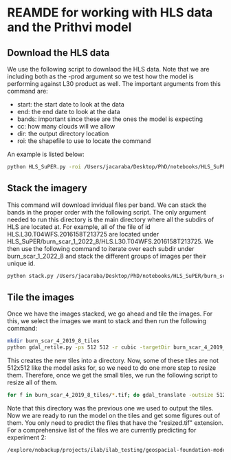# REAMDE for working with HLS data and the Prithvi model

## Download the HLS data

We use the following script to downlaod the HLS data. Note that we are including both as the -prod argument so we test how the 
model is performing against L30 product as well. The important arguments from this command are:

- start: the start date to look at the data
- end: the end date to look at the data
- bands: important since these are the ones the model is expecting
- cc: how many clouds will we allow
- dir: the output directory location
- roi: the shapefile to use to locate the command

An example is listed below:

```bash
python HLS_SuPER.py -roi /Users/jacaraba/Desktop/PhD/notebooks/HLS_SuPER/burn_scar_0_2015_8.geojson -start 06/01/2016 -end 08/01/2016 -prod both -bands BLUE,GREEN,RED,NIR1,SWIR1,SWIR2 -cc 25 -dir /Users/jacaraba/Desktop/PhD/notebooks/HLS_SuPER/burn_scar_0_2015_8
```

## Stack the imagery

This command will download invidual files per band. We can stack the bands in the proper order with the following script.
The only argument needed to run this directory is the main directory where all the subdirs of HLS are located at. For example,
all of the file of id HLS.L30.T04WFS.2016158T213725 are located under HLS_SuPER/burn_scar_1_2022_8/HLS.L30.T04WFS.2016158T213725.
We then use the following command to iterate over each subdir under burn_scar_1_2022_8 and stack the different groups of images
per their unique id.

```bash
python stack.py /Users/jacaraba/Desktop/PhD/notebooks/HLS_SuPER/burn_scar_1_2022_8
```

## Tile the images

Once we have the images stacked, we go ahead and tile the images. For this, we select the images we want to stack and then run the
following command:

```bash
mkdir burn_scar_4_2019_8_tiles
python gdal_retile.py -ps 512 512 -r cubic -targetDir burn_scar_4_2019_8_tiles burn_scar_4_2019_8/HLS.S30.T05WPN.2019248T213531.tif
```

This creates the new tiles into a directory. Now, some of these tiles are not 512x512 like the model asks for, so we need to do one
more step to resize them. Therefore, once we get the small tiles, we run the following script to resize all of them.

```bash
for f in burn_scar_4_2019_8_tiles/*.tif; do gdal_translate -outsize 512 512 $f ${f%.tif}.resized.tif; done
```

Note that this directory was the previous one we used to output the tiles. Now we are ready to run the model on the tiles and get
some figures out of them. You only need to predict the files that have the "resized.tif" extension.
For a comprehensive list of the files we are currently predicting for experiment 2:

```bash
/explore/nobackup/projects/ilab/ilab_testing/geospacial-foundation-model/BurnScars/AlaskaBurnScars/*_tiles
```
